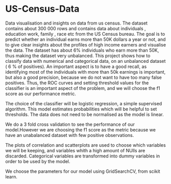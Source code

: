 # US-Census-Data
Data visualisation and insights on data from us census.
The dataset contains about 300 000 rows and contains data about individuals , education work, family , race etc from the US Census bureau. The goal is to predict whether an individual earns more than 50K dollars a year or not, and to give clear insights about the profiles of high income earners and visualise the data. The dataset has about 6% individuals who earn more than 50K, thus making the dataset very unbalanced. This project shows how to classify data with numerical and categorical data, on an unbalanced dataset ( 6 % of positives). An important aspect is to have a good recall, as identifying most of the individuals with more than 50k earnings is important, but also a good precision, because we do not want to have too many false positives. Thus, the ROC curves and setting threshold values for the classifier is an important aspect of the problem, and we will choose the f1 score as our performance metric.

The choice of the classifier will be logistic regression, a simple supervised algorithm. This model estimates probabilities which will be helpful to set thresholds. The data does not need to be normalised as the model is linear.

We do a 3 fold cross validation to see the performance of our model.However we are choosing the f1 score as the metric because we have an unabalanced dataset with few positive observations.

The plots of correlation and scatterplots are used to choose which variables we will be keeping, and variables whith a high amount of NUlls are discarded. Categorical variables are transformed into dummy variables in order to be used by the model.

We choose the parameters for our model using GridSearchCV, from scikit learn.
